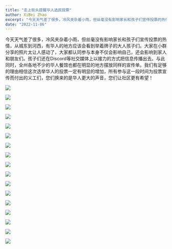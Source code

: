 ```yaml
---
title: "走上街头提醒华人选民投票"
author: XiBei Zhao
excerpt: "今天天气差了很多，冷风夹杂着小雨，但丝毫没有影响家长和孩子们宣传投票的热情，从城东到河西，有华人的地方应该会看到举着牌子的大人孩子们。大家在小群分享的照片太让人感动了，大家都认同参与本身不仅会影响自己，还会影响到家人和朋友们。孩子们还在Discord等社交媒体上以接力的方式把信息传播出去。与此同时，全州各地不少的华人餐馆也都在明显的地方摆放同样的宣传单。我们有足够的理由相信这次选举华人的投票一定有明显的增加，所有参与这一段时间为投票宣传而付出的义工们，您们换来的是华人更大的声音，您们让社区更有希望！"
date: "2022-11-06"
---
```


今天天气差了很多，冷风夹杂着小雨，但丝毫没有影响家长和孩子们宣传投票的热情，从城东到河西，有华人的地方应该会看到举着牌子的大人孩子们。大家在小群分享的照片太让人感动了，大家都认同参与本身不仅会影响自己，还会影响到家人和朋友们。孩子们还在Discord等社交媒体上以接力的方式把信息传播出去。与此同时，全州各地不少的华人餐馆也都在明显的地方摆放同样的宣传单。我们有足够的理由相信这次选举华人的投票一定有明显的增加，所有参与这一段时间为投票宣传而付出的义工们，您们换来的是华人更大的声音，您们让社区更有希望！

![](https://res.cloudinary.com/dhngj18do/image/upload/f_auto,q_auto/v1/images/314663785_164469106218180_940565726841354199_n)

![](https://res.cloudinary.com/dhngj18do/image/upload/f_auto,q_auto/v1/images/314719578_164460939552330_3326198055304023113_n)

![](https://res.cloudinary.com/dhngj18do/image/upload/f_auto,q_auto/v1/images/314745071_164461202885637_4866798547687564487_n)

![](https://res.cloudinary.com/dhngj18do/image/upload/f_auto,q_auto/v1/images/314752396_164460979552326_2387521069088186104_n)

![](https://res.cloudinary.com/dhngj18do/image/upload/f_auto,q_auto/v1/images/314752399_164461159552308_1737894254738989525_n)

![](https://res.cloudinary.com/dhngj18do/image/upload/f_auto,q_auto/v1/images/314757677_164461229552301_3377588820918529577_n)

![](https://res.cloudinary.com/dhngj18do/image/upload/f_auto,q_auto/v1/images/314760333_164461356218955_6881650422052233255_n)

![](https://res.cloudinary.com/dhngj18do/image/upload/f_auto,q_auto/v1/images/314788769_164461062885651_221654354917973758_n)

![](https://res.cloudinary.com/dhngj18do/image/upload/f_auto,q_auto/v1/images/314793578_164461099552314_4094770111866220439_n)

![](https://res.cloudinary.com/dhngj18do/image/upload/f_auto,q_auto/v1/images/314867252_164461332885624_5344985945663456534_n)

![](https://res.cloudinary.com/dhngj18do/image/upload/f_auto,q_auto/v1/images/314886735_164460996218991_515337334268385631_n)

![](https://res.cloudinary.com/dhngj18do/image/upload/f_auto,q_auto/v1/images/314894714_164461042885653_6640754559623057066_n)

![](https://res.cloudinary.com/dhngj18do/image/upload/f_auto,q_auto/v1/images/314898284_164469086218182_4356306329066589361_n)

![](https://res.cloudinary.com/dhngj18do/image/upload/f_auto,q_auto/v1/images/314910277_164461132885644_4222857398631038634_n)

![](https://res.cloudinary.com/dhngj18do/image/upload/f_auto,q_auto/v1/images/314943158_164461279552296_5600283706571432941_n)

![](https://res.cloudinary.com/dhngj18do/image/upload/f_auto,q_auto/v1/images/314953967_164461252885632_5387992008411140385_n)

![](https://res.cloudinary.com/dhngj18do/image/upload/f_auto,q_auto/v1/images/314966084_164460956218995_6015633342544091778_n)
